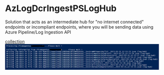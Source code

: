 # AzLogDcrIngestPSLogHub
 Solution that acts as an intermediate hub for "no internet connected" endpoints or incompliant endpoints, where you will be sending data using Azure Pipeline/Log Ingestion API

[collection](#img/LogHub-collection.png)
![Collection from REST endpoint - ServerInspector](img/LogHub-collection.png)